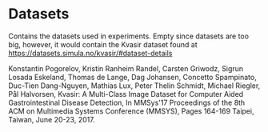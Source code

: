 # Datasets

Contains the datasets used in experiments. Empty since datasets are too big, however, it would contain the Kvasir dataset found at https://datasets.simula.no/kvasir/#dataset-details

Konstantin Pogorelov, Kristin Ranheim Randel, Carsten Griwodz, Sigrun Losada Eskeland, Thomas de Lange, Dag Johansen, Concetto Spampinato, Duc-Tien Dang-Nguyen, Mathias Lux, Peter Thelin Schmidt, Michael Riegler, Pål Halvorsen, Kvasir: A Multi-Class Image Dataset for Computer Aided Gastrointestinal Disease Detection, In MMSys'17 Proceedings of the 8th ACM on Multimedia Systems Conference (MMSYS), Pages 164-169 Taipei, Taiwan, June 20-23, 2017.
